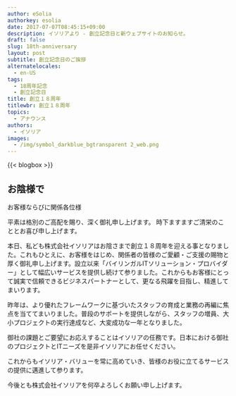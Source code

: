 ```yaml
---
author: eSolia
authorkey: esolia
date: 2017-07-07T08:45:15+09:00
description: イソリアより - 創立記念日と新ウェブサイトのお知らせ。
draft: false
slug: 18th-anniversary
layout: post
subtitle: 創立記念日のご挨拶
alternatelocales:
  - en-US
tags:
  - 18周年記念
  - 創立記念日
title: 創立１８周年
titlewbr: 創立１８周年
topics:
  - アナウンス
authors:
  - イソリア
images:
  - /img/symbol_darkblue_bgtransparent 2_web.png
---
```


{{< blogbox >}}

## お陰様で

お客様ならびに関係各位様

平素は格別のご高配を賜り、深く御礼申し上げます。 時下ますますご清栄のこととお喜び申し上げます。

本日、私ども株式会社イソリアはお陰さまで創立１８周年を迎える事となりました。これもひとえに、お客様をはじめ、関係者の皆様のご愛顧・ご支援の賜物と厚く御礼申し上げます。設立以来「バイリンガルITソリューション・プロバイダー」として幅広いサービスを提供し続けて参りました。これからもお客様にとって誠実で信頼できるビジネスパートナーとして、更なる飛躍を目指し、精進してまいります。

昨年は、より優れたフレームワークに基づいたスタッフの育成と業務の再編に焦点を当ててまいりました。普段のサポートを提供しながら、スタッフの増員、大小プロジェクトの実行達成など、大変成功な一年となりました。

御社の課題とご要望にお応えすることはイソリアの任務です。日本における御社のプロジェクトとITニーズを是非イソリアにお任せください。

これからもイソリア・バリューを常に高めていき、皆様のお役に立てるサービスの提供に邁進して参ります。

今後とも株式会社イソリアを何卒よろしくお願い申し上げます。
